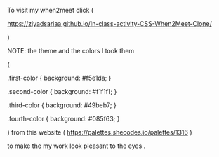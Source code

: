 To visit my when2meet click ( 

https://ziyadsariaa.github.io/In-class-activity-CSS-When2Meet-Clone/ 


) 




NOTE: the theme and the colors I took them 

( 

.first-color { 
	background: #f5e1da; 
}

.second-color { 
	background: #f1f1f1; 
}

.third-color { 
	background: #49beb7; 
}

.fourth-color { 
	background: #085f63; 
} 


) from this website ( https://palettes.shecodes.io/palettes/1316 ) 

to make the my work look pleasant to the eyes .  


